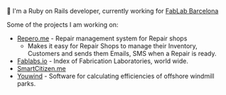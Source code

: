 👋 I'm a Ruby on Rails developer, currently working for [FabLab Barcelona](https://fablabbcn.org/)


Some of the projects I am working on:

- [Repero.me](https://repero.me) - Repair management system for Repair shops
   - Makes it easy for Repair Shops to manage their Inventory, Customers and sends them Emails, SMS when a Repair is ready.
- [Fablabs.io](https://fablabs.io) - Index of Fabrication Laboratories, world wide.
- [SmartCitizen.me](https://smartcitizen.me/)
- [Youwind](https://app.youwindmodel.eu/) - Software for calculating efficiencies of offshore windmill parks.
